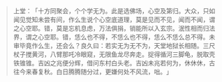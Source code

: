 > 上堂：​「十方同聚会，个个学无为。此是选佛场，心空及第归。大众，只如闻见觉知未尝有间，作么生说个心空底道理，莫是见而不见，闻而不闻，谓之心空耶。错，莫是忘机息虑，万法俱捐，销能所以入玄宗。泯性相而归法界，谓之心空耶。错，恁么也不得，不恁么也不得，恁么不恁么总不得。未审毕竟作么生，还会么？良久曰：若实无为无不为，天堂地狱长相随。三尺杖子搅黄河，八臂那吒冷眼窥，无限鱼龙尽奔走。捉得循河三脚龟，脱取壳铁锥锥。吉凶之兆便分辉，借问东村白头老。吉凶未兆若何为，休休休，古往今来春复秋。白日腾腾随分过，更嫌何处不风流，咄。​」


